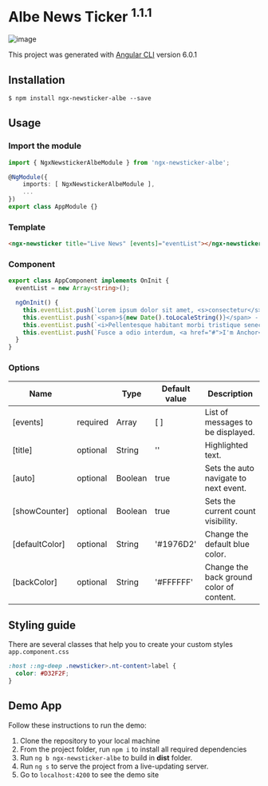 # Albe News Ticker <sup>1.1.1</sup>

![image](https://user-images.githubusercontent.com/24717256/39906857-a16f2c46-54bb-11e8-88b6-4c35f4d27805.png)

This project was generated with [Angular CLI](https://github.com/angular/angular-cli) version 6.0.1

## Installation
```html
$ npm install ngx-newsticker-albe --save
```

## Usage
### Import the module
```typescript
import { NgxNewstickerAlbeModule } from 'ngx-newsticker-albe';

@NgModule({
    imports: [ NgxNewstickerAlbeModule ],
    ...
})
export class AppModule {}
```

### Template
```html
<ngx-newsticker title="Live News" [events]="eventList"></ngx-newsticker>
```

### Component
```typescript
export class AppComponent implements OnInit {
  eventList = new Array<string>();

  ngOnInit() {
    this.eventList.push(`Lorem ipsum dolor sit amet, <s>consectetur</s> adipiscing elit. Phasellus sit amet nibh dolor.`);
    this.eventList.push(`<span>${new Date().toLocaleString()}</span> - Sed et ligula non risus ullamcorper rhoncus quis vel ante.`);
    this.eventList.push(`<i>Pellentesque habitant morbi tristique senectus et netus et malesuada fames ac turpis egestas.<i>`);
    this.eventList.push(`Fusce a odio interdum, <a href="#">I'm Anchor</a> rutrum lorem quis, gravida tellus.`);
  }
}
```

### Options

| Name           |          | Type          | Default value | Description                              |
| -------------- | -------- | ------------- | ------------- | ---------------------------------------- |
| [events]       | required | Array<String> | [ ]           | List of messages to be displayed.        |
| [title]        | optional | String        | ''            | Highlighted text.                        |
| [auto]         | optional | Boolean       | true          | Sets the auto navigate to next event.    |
| [showCounter]  | optional | Boolean       | true          | Sets the current count visibility.       |
| [defaultColor] | optional | String        | '#1976D2'     | Change the default blue color.           |
| [backColor]    | optional | String        | '#FFFFFF'     | Change the back ground color of content. |

## Styling guide

There are several classes that help you to create your custom styles
`app.component.css`
```css
:host ::ng-deep .newsticker>.nt-content>label {
  color: #D32F2F;
}
```

## Demo App
Follow these instructions to run the demo:

1. Clone the repository to your local machine
2. From the project folder, run `npm i` to install all required dependencies
3. Run `ng b ngx-newsticker-albe` to build in **dist** folder.
4. Run `ng s` to serve the project from a live-updating server.
5. Go to `localhost:4200` to see the demo site